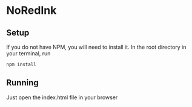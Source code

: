 # NoRedInk

## Setup
If you do not have NPM, you will need to install it.  In the root directory in your terminal, run

```
npm install
```

## Running
Just open the index.html file in your browser
